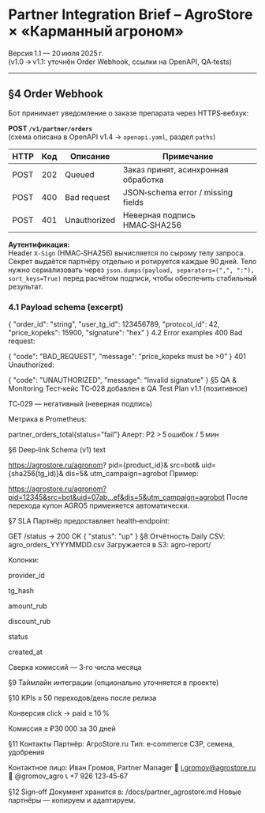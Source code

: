 # Partner Integration Brief – AgroStore × «Карманный агроном»

Версия 1.1 — 20 июля 2025 г.  
(v1.0 → v1.1: уточнён Order Webhook, ссылки на OpenAPI, QA‑tests)

---

## §4 Order Webhook

Бот принимает уведомление о заказе препарата через HTTPS‑вебхук:

**POST `/v1/partner/orders`**  
(схема описана в OpenAPI v1.4 → `openapi.yaml`, раздел `paths`)

| HTTP | Код | Описание                    | Примечание                                 |
|------|-----|-----------------------------|---------------------------------------------|
| POST | 202 | Queued                      | Заказ принят, асинхронная обработка         |
| POST | 400 | Bad request                 | JSON‑schema error / missing fields          |
| POST | 401 | Unauthorized                | Неверная подпись HMAC‑SHA256                |

**Аутентификация:**  
Header `X‑Sign` (HMAC‑SHA256) вычисляется по сырому телу запроса.
Секрет выдаётся партнёру отдельно и ротируется каждые 90 дней.
Тело нужно сериализовать через `json.dumps(payload, separators=(",", ":"), sort_keys=True)`
перед расчётом подписи, чтобы обеспечить стабильный результат.

### 4.1 Payload schema (excerpt)


{
  "order_id": "string",
  "user_tg_id": 123456789,
  "protocol_id": 42,
  "price_kopeks": 15900,
  "signature": "hex"
}
4.2 Error examples
400 Bad request:


{ "code": "BAD_REQUEST", "message": "price_kopeks must be >0" }
401 Unauthorized:



{ "code": "UNAUTHORIZED", "message": "Invalid signature" }
§5 QA & Monitoring
Тест‑кейс TC‑028 добавлен в QA Test Plan v1.1 (позитивное)

TC‑029 — негативный (неверная подпись)

Метрика в Prometheus:


partner_orders_total{status="fail"}
Алерт: P2 > 5 ошибок / 5 мин

§6 Deep‑link Schema (v1)
text

https://agrostore.ru/agronom?
  pid={product_id}&
  src=bot&
  uid={sha256(tg_id)}&
  dis=5&
  utm_campaign=agrobot
Пример:

https://agrostore.ru/agronom?pid=12345&src=bot&uid=07ab...ef&dis=5&utm_campaign=agrobot
После перехода купон AGRO5 применяется автоматически.

§7 SLA
Партнёр предоставляет health‑endpoint:

GET /status → 200 OK
{
  "status": "up"
}
§8 Отчётность
Daily CSV: agro_orders_YYYYMMDD.csv
Загружается в S3: agro-report/

Колонки:

provider_id

tg_hash

amount_rub

discount_rub

status

created_at

Сверка комиссий — 3‑го числа месяца

§9 Таймлайн интеграции
(опционально уточняется в проекте)

§10 KPIs
≥ 50 переходов/день после релиза

Конверсия click → paid ≥ 10 %

Комиссия ≥ ₽30 000 за 30 дней

§11 Контакты
Партнёр: АгроStore.ru
Тип: e‑commerce СЗР, семена, удобрения

Контактное лицо:
Иван Громов, Partner Manager
📧 i.gromov@agrostore.ru
📱 @gromov_agro
📞 +7 926 123‑45‑67

§12 Sign‑off
Документ хранится в: /docs/partner_agrostore.md
Новые партнёры — копируем и адаптируем.



